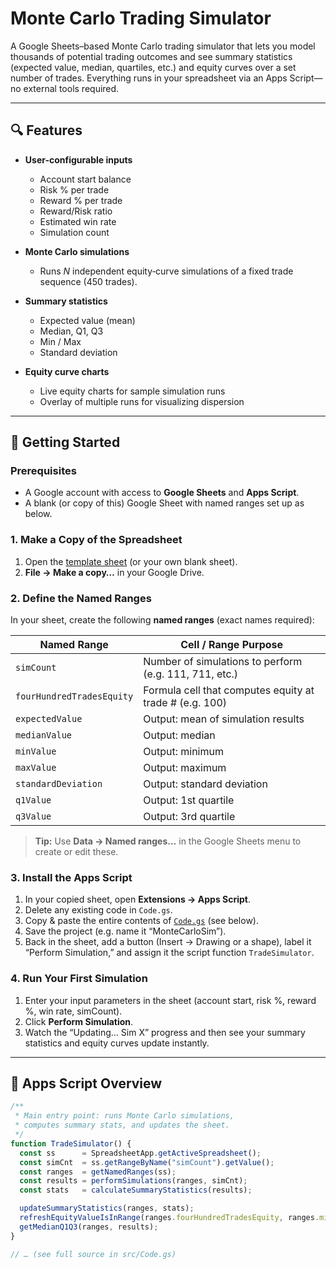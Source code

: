 # Monte Carlo Trading Simulator

A Google Sheets–based Monte Carlo trading simulator that lets you model thousands of potential trading outcomes and see summary statistics (expected value, median, quartiles, etc.) and equity curves over a set number of trades. Everything runs in your spreadsheet via an Apps Script—no external tools required.

---

## 🔍 Features

- **User-configurable inputs**  
  - Account start balance  
  - Risk % per trade  
  - Reward % per trade  
  - Reward/Risk ratio  
  - Estimated win rate  
  - Simulation count  

- **Monte Carlo simulations**  
  - Runs _N_ independent equity‐curve simulations of a fixed trade sequence (450 trades).  

- **Summary statistics**  
  - Expected value (mean)  
  - Median, Q1, Q3  
  - Min / Max  
  - Standard deviation  

- **Equity curve charts**  
  - Live equity charts for sample simulation runs  
  - Overlay of multiple runs for visualizing dispersion

---

## 🚀 Getting Started

### Prerequisites

- A Google account with access to **Google Sheets** and **Apps Script**.
- A blank (or copy of this) Google Sheet with named ranges set up as below.

### 1. Make a Copy of the Spreadsheet

1. Open the [template sheet](./MONTE_CARLO_TRADING_SIMULATOR_TEMPLATE.xlsx) (or your own blank sheet).  
2. **File → Make a copy…** in your Google Drive.

### 2. Define the Named Ranges

In your sheet, create the following **named ranges** (exact names required):

| Named Range                | Cell / Range Purpose                                  |
|----------------------------|--------------------------------------------------------|
| `simCount`                 | Number of simulations to perform (e.g. 111, 711, etc.) |
| `fourHundredTradesEquity`  | Formula cell that computes equity at trade # (e.g. 100)|
| `expectedValue`            | Output: mean of simulation results                     |
| `medianValue`              | Output: median                                          |
| `minValue`                 | Output: minimum                                         |
| `maxValue`                 | Output: maximum                                         |
| `standardDeviation`        | Output: standard deviation                             |
| `q1Value`                  | Output: 1st quartile                                    |
| `q3Value`                  | Output: 3rd quartile                                    |

> **Tip:** Use **Data → Named ranges…** in the Google Sheets menu to create or edit these.

### 3. Install the Apps Script

1. In your copied sheet, open **Extensions → Apps Script**.  
2. Delete any existing code in `Code.gs`.  
3. Copy & paste the entire contents of [`Code.gs`](./src/Code.gs) (see below).  
4. Save the project (e.g. name it “MonteCarloSim”).  
5. Back in the sheet, add a button (Insert → Drawing or a shape), label it “Perform Simulation,” and assign it the script function `TradeSimulator`.

### 4. Run Your First Simulation

1. Enter your input parameters in the sheet (account start, risk %, reward %, win rate, simCount).  
2. Click **Perform Simulation**.  
3. Watch the “Updating… Sim X” progress and then see your summary statistics and equity curves update instantly.

---

## 📜 Apps Script Overview

```js
/**
 * Main entry point: runs Monte Carlo simulations,
 * computes summary stats, and updates the sheet.
 */
function TradeSimulator() {
  const ss      = SpreadsheetApp.getActiveSpreadsheet();
  const simCnt  = ss.getRangeByName("simCount").getValue();
  const ranges  = getNamedRanges(ss);
  const results = performSimulations(ranges, simCnt);
  const stats   = calculateSummaryStatistics(results);

  updateSummaryStatistics(ranges, stats);
  refreshEquityValueIsInRange(ranges.fourHundredTradesEquity, ranges.minValue, ranges.maxValue);
  getMedianQ1Q3(ranges, results);
}

// … (see full source in src/Code.gs)
